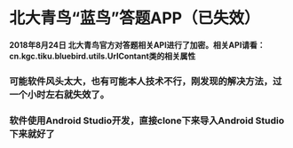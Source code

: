 # 北大青鸟“蓝鸟”答题APP（已失效）
#### 2018年8月24日 北大青鸟官方对答题相关API进行了加密。相关API请看：cn.kgc.tiku.bluebird.utils.UrlContant类的相关属性
### 可能软件风头太大，也有可能本人技术不行，刚发现的解决方法，过一个小时左右就失效了。

### 软件使用Android Studio开发，直接clone下来导入Android Studio下来就好了